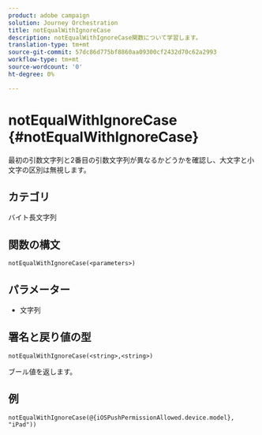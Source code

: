 ```yaml
---
product: adobe campaign
solution: Journey Orchestration
title: notEqualWithIgnoreCase
description: notEqualWithIgnoreCase関数について学習します。
translation-type: tm+mt
source-git-commit: 57dc86d775bf8860aa09300cf2432d70c62a2993
workflow-type: tm+mt
source-wordcount: '0'
ht-degree: 0%

---
```



# notEqualWithIgnoreCase {#notEqualWithIgnoreCase}

最初の引数文字列と2番目の引数文字列が異なるかどうかを確認し、大文字と小文字の区別は無視します。

## カテゴリ

 バイト長文字列

## 関数の構文

`notEqualWithIgnoreCase(<parameters>)`

## パラメーター

* 文字列

## 署名と戻り値の型

`notEqualWithIgnoreCase(<string>,<string>)`

ブール値を返します。

## 例

`notEqualWithIgnoreCase(@{iOSPushPermissionAllowed.device.model}, "iPad"))`
